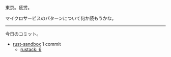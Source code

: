 東京。疲労。

マイクロサービスのパターンについて何か読もうかな。

---

今日のコミット。

- [rust-sandbox](https://github.com/bouzuya/rust-sandbox) 1 commit
  - [rustack: 6](https://github.com/bouzuya/rust-sandbox/commit/cbb6913c642440e8660cf7ab3b337fa082aef467)
